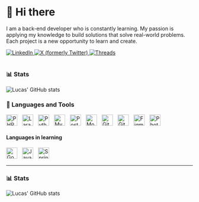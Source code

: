 # 👋  Hi there

I am a back-end developer who is constantly learning. My passion is applying my knowledge to build solutions that solve real-world problems. Each project is a new opportunity to learn and create.

<p align="left">
  <a href="https://www.linkedin.com/in/lucascorreiafullstackdeveloper831/">
    <img alt="LinkedIn" title="Connect with me on LinkedIn" src="https://img.shields.io/badge/-LinkedIn-0077B5?style=for-the-badge&logo=linkedin&logoColor=white"/>
  </a>
  <a href="https://x.com/lucasdevproject">
    <img alt="X (formerly Twitter)" title="Follow me on X" src="https://img.shields.io/badge/-X-000000?style=for-the-badge&logo=x&logoColor=white"/>
  </a>
  <a href="https://www.threads.net/@lucasdevproject" target="_blank">
    <img alt="Threads" title="Follow me on Threads" src="https://img.shields.io/badge/-Threads-000000?style=for-the-badge&logo=threads&logoColor=white"/>
  </a>
</p>

#
### 📊 Stats

![Lucas' GitHub stats](https://github-readme-stats.vercel.app/api?username=olucascdev&show_icons=true&theme=gruvbox)


### 🧰 Languages and Tools

<img align="left" alt="PHP" width="30px" style="padding-right:10px;" src="https://cdn.jsdelivr.net/gh/devicons/devicon/icons/php/php-original.svg"/>
<img align="left" alt="Laravel" width="30px" style="padding-right:10px;" src="https://cdn.jsdelivr.net/gh/devicons/devicon/icons/laravel/laravel-original.svg"/>
<img align="left" alt="Python" width="30px" style="padding-right:10px;" src="https://cdn.jsdelivr.net/gh/devicons/devicon/icons/python/python-original.svg"/>
<img align="left" alt="MySQL" width="30px" style="padding-right:10px;" src="https://cdn.jsdelivr.net/gh/devicons/devicon/icons/mysql/mysql-original.svg"/>
<img align="left" alt="PostgreSQL" width="30px" style="padding-right:10px;" src="https://cdn.jsdelivr.net/gh/devicons/devicon/icons/postgresql/postgresql-original.svg"/>
<img align="left" alt="MongoDB" width="30px" style="padding-right:10px;" src="https://cdn.jsdelivr.net/gh/devicons/devicon/icons/mongodb/mongodb-original.svg"/>
<img align="left" alt="Git" width="30px" style="padding-right:10px;" src="https://cdn.jsdelivr.net/gh/devicons/devicon/icons/git/git-original.svg"/>
<img align="left" alt="GitHub" width="30px" style="padding-right:10px;" src="https://cdn.jsdelivr.net/gh/devicons/devicon/icons/github/github-original.svg"/>
<img align="left" alt="Figma" width="30px" style="padding-right:10px;" src="https://cdn.jsdelivr.net/gh/devicons/devicon/icons/figma/figma-original.svg"/>
<img align="left" alt="Photoshop" width="30px" style="padding-right:10px;" src="https://cdn.jsdelivr.net/gh/devicons/devicon/icons/photoshop/photoshop-plain.svg"/>
<br />
<br />

#### Languages in learning

<img align="left" alt="Go" width="30px" style="padding-right:10px;" src="https://cdn.jsdelivr.net/gh/devicons/devicon/icons/go/go-original.svg"/>
<img align="left" alt="Java" width="30px" style="padding-right:10px;" src="https://cdn.jsdelivr.net/gh/devicons/devicon/icons/java/java-original.svg"/>
<img align="left" alt="Spring" width="30px" style="padding-right:10px;" src="https://cdn.jsdelivr.net/gh/devicons/devicon/icons/spring/spring-original.svg" />
<br />
<br />

---

### 📊 Stats

![Lucas' GitHub stats](https://github-readme-stats.vercel.app/api?username=olucascdev&show_icons=true&theme=gruvbox)
